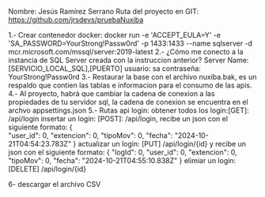 Nombre: Jesús Ramírez Serrano
Ruta del proyecto en GIT: https://github.com/jrsdevs/pruebaNuxiba

1.- Crear contenedor docker: docker run -e 'ACCEPT_EULA=Y' -e 'SA_PASSWORD=YourStrong!Passw0rd'    -p 1433:1433 --name sqlserver -d mcr.microsoft.com/mssql/server:2019-latest
2.- ¿Cómo me conecto a la instancia de SQL Server creada con la instruccion anterior?
	Server Name: [SERVICIO_LOCAL_SQL],[PUERTO]
	usuario: sa
	contraseña: YourStrong!Passw0rd
3.- Restaurar la base con el archivo nuxiba.bak, es un respaldo que contien las tablas e informacion para el consumo de las apis.
4.- Al proyecto, habrá que cambiar la cadena de conexion a las propiedades de tu servidor sql, la cadena de conexion se encuentra en el archvo appsettings.json
5.- Rutas api login:
    obtener todos los login:[GET]: /api/login
	insertar un login: [POST]: /api/login, recibe un json con el siguiente formato: 
																					{																					  
																					  "user_id": 0,
																					  "extencion": 0,
																					  "tipoMov": 0,
																					  "fecha": "2024-10-21T04:54:23.783Z"
																					}
   actualizar un login: [PUT] /api/login/{id} y recibe un json con el siguiente formato: 
																					{
																						"logId": 0,
																						"user_id": 0,
																						"extencion": 0,
																						"tipoMov": 0,
																						"fecha": "2024-10-21T04:55:10.838Z"
																					}
   elimiar un login: [DELETE] /api/login/{id}

6- descargar el archivo CSV


